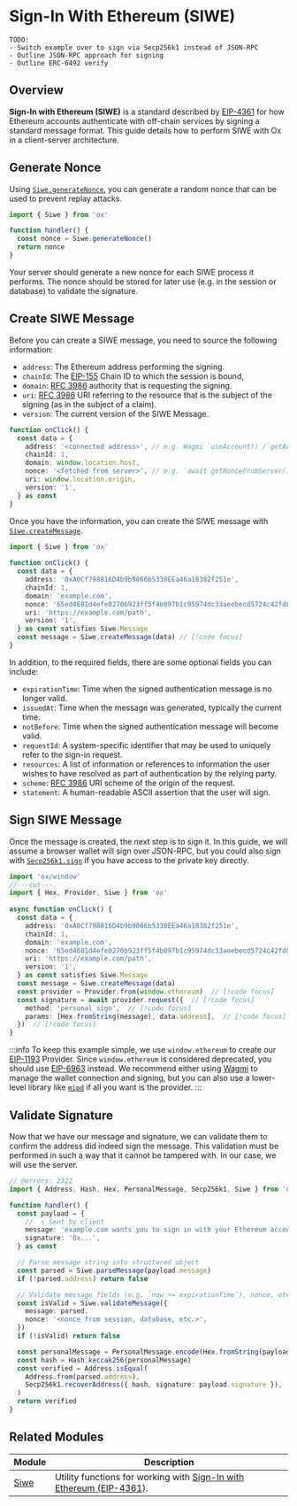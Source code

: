 # Sign-In With Ethereum (SIWE)

```
TODO:
- Switch example over to sign via Secp256k1 instead of JSON-RPC
- Outline JSON-RPC approach for signing
- Outline ERC-6492 verify
```

## Overview

**Sign-In with Ethereum (SIWE)** is a standard described by [EIP-4361](https://eips.ethereum.org/EIPS/eip-4361) for how Ethereum accounts authenticate with off-chain services by signing a standard message format. This guide details how to perform SIWE with Ox in a client-server architecture.

## Generate Nonce

Using [`Siwe.generateNonce`](/api/Siwe/generateNonce), you can generate a random nonce that can be used to prevent replay attacks.


```ts twoslash [Server]
import { Siwe } from 'ox'

function handler() {
  const nonce = Siwe.generateNonce()
  return nonce
}
```

Your server should generate a new nonce for each SIWE process it performs. The nonce should be stored for later use (e.g. in the session or database) to validate the signature.

## Create SIWE Message

Before you can create a SIWE message, you need to source the following information:

- `address`: The Ethereum address performing the signing.
- `chainId`: The [EIP-155](https://eips.ethereum.org/EIPS/eip-155) Chain ID to which the session is bound,
- `domain`: [RFC 3986](https://www.rfc-editor.org/rfc/rfc3986) authority that is requesting the signing.
- `uri`: [RFC 3986](https://www.rfc-editor.org/rfc/rfc3986) URI referring to the resource that is the subject of the signing (as in the subject of a claim).
- `version`: The current version of the SIWE Message.

```ts twoslash [Client]
function onClick() {
  const data = {
    address: '<connected address>', // e.g. Wagmi `useAccount()`/`getAccount()`
    chainId: 1,
    domain: window.location.host,
    nonce: '<fetched from server>', // e.g. `await getNonceFromServer()`
    uri: window.location.origin,
    version: '1',
  } as const
}
```

Once you have the information, you can create the SIWE message with [`Siwe.createMessage`](/api/Siwe/createMessage).

```ts twoslash [Client]
import { Siwe } from 'ox'
 
function onClick() {
  const data = {
    address: '0xA0Cf798816D4b9b9866b5330EEa46a18382f251e',
    chainId: 1,
    domain: 'example.com',
    nonce: '65ed4681d4efe0270b923ff5f4b097b1c95974dc33aeebecd5724c42fd86dfd25dc70b27ef836b2aa22e68f19ebcccc1',
    uri: 'https://example.com/path',
    version: '1',
  } as const satisfies Siwe.Message
  const message = Siwe.createMessage(data) // [!code focus]
}
```

In addition, to the required fields, there are some optional fields you can include:

- `expirationTime`: Time when the signed authentication message is no longer valid.
- `issuedAt`: Time when the message was generated, typically the current time.
- `notBefore`: Time when the signed authentication message will become valid.
- `requestId`: A system-specific identifier that may be used to uniquely refer to the sign-in request.
- `resources`: A list of information or references to information the user wishes to have resolved as part of authentication by the relying party.
- `scheme`: [RFC 3986](https://www.rfc-editor.org/rfc/rfc3986#section-3.1) URI scheme of the origin of the request.
- `statement`: A human-readable ASCII assertion that the user will sign.

## Sign SIWE Message

Once the message is created, the next step is to sign it. In this guide, we will assume a browser wallet will sign over JSON-RPC, but you could also sign with [`Secp256k1.sign`](/api/Secp256k1/sign) if you have access to the private key directly.

```ts twoslash [Client]
import 'ox/window'
//---cut---
import { Hex, Provider, Siwe } from 'ox'
 
async function onClick() {
  const data = {
    address: '0xA0Cf798816D4b9b9866b5330EEa46a18382f251e',
    chainId: 1,
    domain: 'example.com',
    nonce: '65ed4681d4efe0270b923ff5f4b097b1c95974dc33aeebecd5724c42fd86dfd25dc70b27ef836b2aa22e68f19ebcccc1',
    uri: 'https://example.com/path',
    version: '1',
  } as const satisfies Siwe.Message
  const message = Siwe.createMessage(data)
  const provider = Provider.from(window.ethereum)  // [!code focus]
  const signature = await provider.request({  // [!code focus]
    method: 'personal_sign',  // [!code focus]
    params: [Hex.fromString(message), data.address],  // [!code focus]
  })  // [!code focus]
}
```

:::info
To keep this example simple, we use `window.ethereum` to create our [EIP-1193](https://eips.ethereum.org/EIPS/eip-1193) Provider. Since `window.ethereum` is considered deprecated, you should use [EIP-6963](https://eips.ethereum.org/EIPS/eip-6963) instead. We recommend either using [Wagmi](https://wagmi.sh) to manage the wallet connection and signing, but you can also use a lower-level library like [`mipd`](https://github.com/wevm/mipd) if all you want is the provider.
:::

## Validate Signature

Now that we have our message and signature, we can validate them to confirm the address did indeed sign the message. This validation must be performed in such a way that it cannot be tampered with. In our case, we will use the server.

```ts twoslash [Server]
// @errors: 2322
import { Address, Hash, Hex, PersonalMessage, Secp256k1, Siwe } from 'ox'

function handler() {
  const payload = {
    //  ↑ Sent by client
    message: 'example.com wants you to sign in with your Ethereum account: ...',
    signature: '0x...',
  } as const

  // Parse message string into structured object
  const parsed = Siwe.parseMessage(payload.message)
  if (!parsed.address) return false

  // Validate message fields (e.g. `now >= expirationTime`), nonce, etc.
  const isValid = Siwe.validateMessage({
    message: parsed,
    nonce: '<nonce from session, database, etc.>',
  })
  if (!isValid) return false

  const personalMessage = PersonalMessage.encode(Hex.fromString(payload.message))
  const hash = Hash.keccak256(personalMessage)
  const verified = Address.isEqual(
    Address.from(parsed.address),
    Secp256k1.recoverAddress({ hash, signature: payload.signature }),
  )
  return verified
}
```


## Related Modules

| Module            | Description                                                                                                     |
| ----------------- | --------------------------------------------------------------------------------------------------------------- |
| [Siwe](/api/Siwe) | Utility functions for working with [Sign-In with Ethereum (EIP-4361)](https://eips.ethereum.org/EIPS/eip-4361). |
